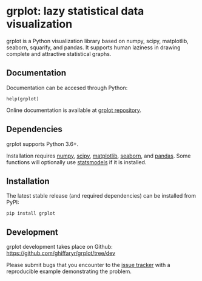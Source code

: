 grplot: lazy statistical data visualization
=======================================

grplot is a Python visualization library based on numpy, scipy, matplotlib, seaborn, squarify, and pandas. It supports human laziness in drawing complete and attractive statistical graphs.


Documentation
-------------

Documentation can be accesed through Python:

	help(grplot)

Online documentation is available at [grplot repository](https://github.com/ghiffaryr/grplot).


Dependencies
------------

grplot supports Python 3.6+.

Installation requires [numpy](https://numpy.org), [scipy](https://www.scipy.org), [matplotlib](https://matplotlib.org), [seaborn](https://seaborn.pydata.org), and [pandas](https://pandas.pydata.org). Some functions will optionally use [statsmodels](https://www.statsmodels.org) if it is installed.


Installation
------------

The latest stable release (and required dependencies) can be installed from PyPI:

    pip install grplot


Development
-----------

grplot development takes place on Github: https://github.com/ghiffaryr/grplot/tree/dev

Please submit bugs that you encounter to the [issue tracker](https://github.com/ghiffaryr/grplot/issues) with a reproducible example demonstrating the problem.

